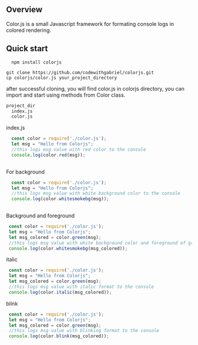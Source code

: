 Overview
---------
Color.js is a small Javascript framework for formating console logs in colored rendering.

Quick start
-----------
```shell
  npm install colorjs
```
```shell 
git clone https://github.com/codewithgabriel/colorjs.git
cp colorjs/color.js your_project_directory
```

after successful cloning, you will find color.js in colorjs directory, you can import and start using methods from Color class.

```sh
project_dir
  index.js
  color.js
```

index.js
```javascript
  const color = require('./color.js');
  let msg = "Hello from Colorjs";
  //this logs msg value with red color to the console
  console.log(color.red(msg));
  
 ```
For background 
```javascript
  const color = require('./color.js');
  let msg = "Hello from Colorjs";
  //this logs msg value with white background color to the console
  console.log(color.whitesmokebg(msg));
  
 ```
 Background and foreground
 ```javascript
  const color = require('./color.js');
  let msg = "Hello from Colorjs";
  let msg_colored = color.green(msg);
  //this logs msg value with white background color and foreground of green to the console
  console.log(color.whitesmokebg(msg_colored));
 ```
 
 italic
 ```javascript
  const color = require('./color.js');
  let msg = "Hello from Colorjs";
  let msg_colored = color.green(msg);
  //this logs msg value with italic format to the console
  console.log(color.italic(msg_colored));
 ```

blink
 ```javascript
  const color = require('./color.js');
  let msg = "Hello from Colorjs";
  let msg_colored = color.green(msg);
  //this logs msg value with blinking format to the console
  console.log(color.blink(msg_colored));
